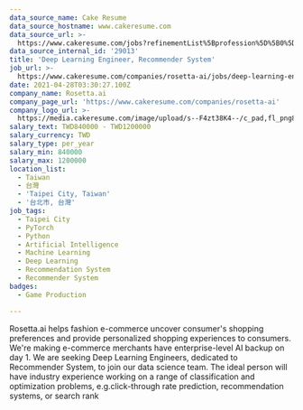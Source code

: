 ```yaml
---
data_source_name: Cake Resume
data_source_hostname: www.cakeresume.com
data_source_url: >-
  https://www.cakeresume.com/jobs?refinementList%5Bprofession%5D%5B0%5D=game-production&range%5Bsalary_range%5D%5Bmin%5D=1000000
data_source_internal_id: '29013'
title: 'Deep Learning Engineer, Recommender System'
job_url: >-
  https://www.cakeresume.com/companies/rosetta-ai/jobs/deep-learning-engineer-recommender-system
date: 2021-04-28T03:30:27.100Z
company_name: Rosetta.ai
company_page_url: 'https://www.cakeresume.com/companies/rosetta-ai'
company_logo_url: >-
  https://media.cakeresume.com/image/upload/s--F4zt38K4--/c_pad,fl_png8,h_200,w_200/v1563302566/ehtwt1w12dzd3p4hth9w.png
salary_text: TWD840000 - TWD1200000
salary_currency: TWD
salary_type: per_year
salary_min: 840000
salary_max: 1200000
location_list:
  - Taiwan
  - 台灣
  - 'Taipei City, Taiwan'
  - '台北市, 台灣'
job_tags:
  - Taipei City
  - PyTorch
  - Python
  - Artificial Intelligence
  - Machine Learning
  - Deep Learning
  - Recommendation System
  - Recommender System
badges:
  - Game Production

---
```


Rosetta.ai helps fashion e-commerce uncover consumer's shopping preferences and provide personalized shopping experiences to consumers. We're making e-commerce merchants have enterprise-level AI backup on day 1. We are seeking Deep Learning Engineers, dedicated to Recommender System, to join our data science team. The ideal person will have industry experience working on a range of classification and optimization problems, e.g.click-through rate prediction, recommendation systems, or search rank